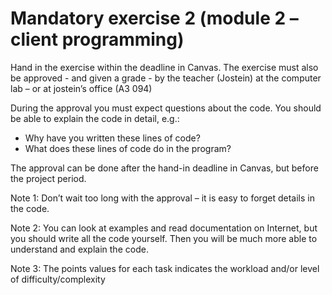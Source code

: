 # Mandatory exercise 2 (module 2 – client programming)
Hand in the exercise within the deadline in Canvas. The exercise must also be approved - and given a grade - by the teacher (Jostein) at the computer lab – or at jostein’s office (A3 094)

During the approval you must expect questions about the code. You should be able to explain the code in detail, e.g.:

* Why have you written these lines of code?
* What does these lines of code do in the program?

The approval can be done after the hand-in deadline in Canvas, but before the project period.

Note 1: Don’t wait too long with the approval – it is easy to forget details in the code.

Note 2: You can look at examples and read documentation on Internet, but you should write all the code yourself. Then you will be much more able to understand and explain the code.

Note 3: The points values for each task indicates the workload and/or level of difficulty/complexity